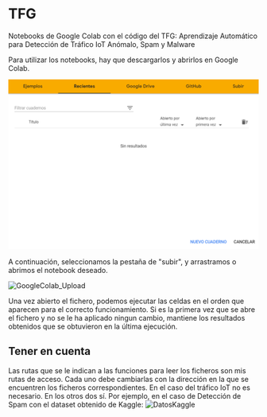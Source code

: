 # TFG
Notebooks de Google Colab con el código del TFG: Aprendizaje Automático para Detección de Tráfico IoT Anómalo, Spam y Malware

Para utilizar los notebooks, hay que descargarlos y abrirlos en Google Colab. 

![GoogleColab](images/GoogleColab.png)

A continuación, seleccionamos la pestaña de "subir", y arrastramos o abrimos el notebook deseado. 

![GoogleColab_Upload](images/GoogleColabUpload.png)

Una vez abierto el fichero, podemos ejecutar las celdas en el orden que aparecen para el correcto funcionamiento. Si es la primera vez que se abre el fichero y no se le ha aplicado ningun cambio, mantiene los resultados obtenidos que se obtuvieron en la última ejecución.

## Tener en cuenta
Las rutas que se le indican a las funciones para leer los ficheros son mis rutas de acceso. Cada uno debe cambiarlas con la dirección en la que se encuentren los ficheros correspondientes. En el caso del tráfico IoT no es necesario. En los otros dos sí. Por ejemplo, en el caso de Detección de Spam con el dataset obtenido de Kaggle:
![DatosKaggle](datoskaggle.png)
